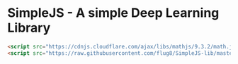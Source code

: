 # SimpleJS - A simple Deep Learning Library

```html
<script src="https://cdnjs.cloudflare.com/ajax/libs/mathjs/9.3.2/math.js"></script>
<script src="https://raw.githubusercontent.com/flug8/SimpleJS-lib/master/lib/simple.js" type="text/plain"></script>
```
